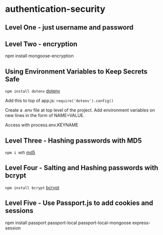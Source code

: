 # authentication-security

## Level One - just username and password

## Level Two - encryption
npm install mongoose-encryption

## Using Environment Variables to Keep Secrets Safe
`npm install dotenv`
[dotenv](https://www.npmjs.com/package/dotenv)

Add this to top of app.js:
`require('dotenv').config()`

Create a .env file at top level of the project.
Add environment variables on new lines in the form of NAME=VALUE.

Access with process.env.KEYNAME

## Level Three - Hashing passwords with MD5
`npm i md5`
[md5](https://www.npmjs.com/package/md5)

## Level Four - Salting and Hashing passwords with bcrypt
`npm install bcrypt`
[bcrypt](https://www.npmjs.com/package/bcrypt)

## Level Five - Use Passport.js to add cookies and sessions
npm install 
passport
passport-local
passport-local-mongoose
express-session





